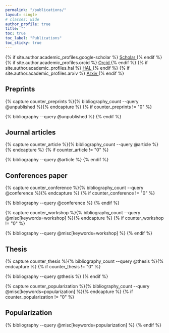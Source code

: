 ```yaml
---
permalink: "/publications/"
layout: single
# classes: wide
author_profile: true
title: ""
toc: true
toc_label: "Publications"
toc_sticky: true
---
```


{% if site.author.academic_profiles.google-scholar %}
  <a href="{{ site.author.academic_profiles.google-scholar }}">
    <i class="ai ai-google-scholar" aria-hidden="true"></i>Scholar
  </a>
{% endif %}
{% if site.author.academic_profiles.orcid %}
  <a href="{{ site.author.academic_profiles.orcid }}">
    <i class="ai ai-orcid" aria-hidden="true"></i>Orcid
  </a>
{% endif %}
{% if site.author.academic_profiles.hal %}
  <a href="{{ site.author.academic_profiles.hal }}">
    <i class="ai ai-hal" aria-hidden="true"></i>HAL
  </a>
{% endif %}
{% if site.author.academic_profiles.arxiv %}
  <a href="{{ site.author.academic_profiles.arxiv }}">
    <i class="ai ai-arxiv" aria-hidden="true"></i>Arxiv
  </a>
{% endif %}

<!-- See also https://github.com/inukshuk/jekyll-scholar to customize your references -->

<!-- Preprints -->
## Preprints
{% capture counter_preprints %}{% bibliography_count --query @unpublished %}{% endcapture %}
{% if counter_preprints != "0" %}
  <!-- <h2>Preprints</h2> -->
  {% bibliography --query @unpublished %}
{% endif %}

<!-- Book -->
<!-- {% capture counter_book %}{% bibliography_count --query @book %}{% endcapture %} -->
<!-- {% if counter_book != "0" %}
  <h2>Books</h2>
  {% bibliography --query @book %}
{% endif %} -->

<!-- Journal articles-->
## Journal articles

{% capture counter_article %}{% bibliography_count --query @article %}{% endcapture %}
{% if counter_article != "0" %}
  <!-- <h2>Journal articles</h2> -->
  {% bibliography --query @article %}
{% endif %}

<!-- Conference papers -->
## Conferences paper

{% capture counter_conference %}{% bibliography_count --query @conference %}{% endcapture %}
{% if counter_conference != "0" %}
  <!-- <h2>Conference papers</h2> -->
  {% bibliography --query @conference %}
{% endif %}

<!-- Workshop papers -->
<!-- ## Workshop papers -->

{% capture counter_workshop %}{% bibliography_count --query @misc[keywords=workshop] %}{% endcapture %}
{% if counter_workshop != "0" %}
  <!-- <h2>Workshop papers</h2> -->
  {% bibliography --query @misc[keywords=workshop] %}
{% endif %}

<!-- Thesis -->
## Thesis

{% capture counter_thesis %}{% bibliography_count --query @thesis %}{% endcapture %}
{% if counter_thesis != "0" %}
  <!-- <h2>Thesis</h2> -->
  {% bibliography --query @thesis %}
{% endif %}

<!-- Popularization -->
{% capture counter_popularization %}{% bibliography_count --query @misc[keywords=popularization] %}{% endcapture %}
{% if counter_popularization != "0" %}
  <h2>Popularization</h2>
  {% bibliography --query @misc[keywords=popularization] %}
{% endif %}
